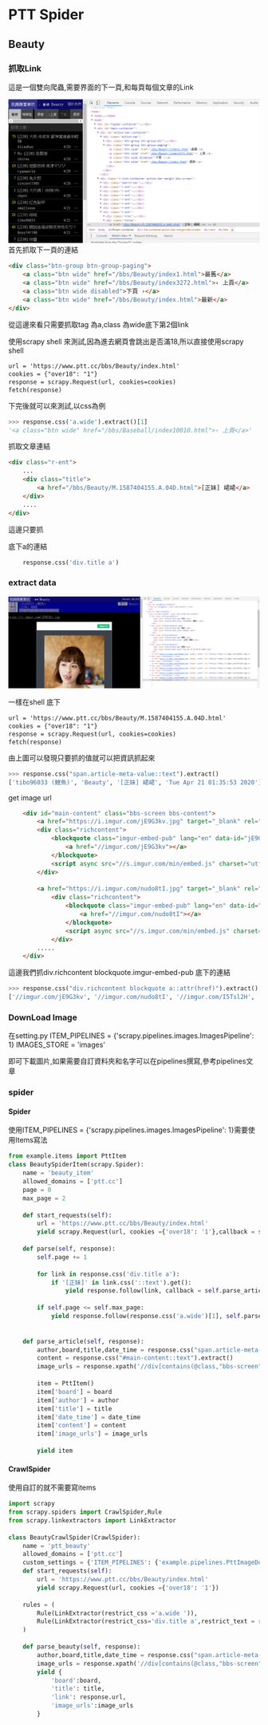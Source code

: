 # PTT Spider


## Beauty


### 抓取Link
這是一個雙向爬蟲,需要界面的下一頁,和每頁每個文章的Link

<img src = "1.PNG"></img>
首先抓取下一頁的連結

```html
<div class="btn-group btn-group-paging">
	<a class="btn wide" href="/bbs/Beauty/index1.html">最舊</a>
	<a class="btn wide" href="/bbs/Beauty/index3272.html">‹ 上頁</a>
	<a class="btn wide disabled">下頁 ›</a>
	<a class="btn wide" href="/bbs/Beauty/index.html">最新</a>
</div>
```

從這邊來看只需要抓取tag 為a,class 為wide底下第2個link


使用scrapy shell 來測試,因為進去網頁會跳出是否滿18,所以直接使用scrapy shell
```
url = 'https://www.ptt.cc/bbs/Beauty/index.html'
cookies = {"over18": "1"}
response = scrapy.Request(url, cookies=cookies)
fetch(response)
```
下完後就可以來測試,以css為例
```python
>>> response.css('a.wide').extract()[1]
'<a class="btn wide" href="/bbs/Baseball/index10010.html">‹ 上頁</a>'
```

抓取文章連結

```html
<div class="r-ent">
	...
	<div class="title">			
		<a href="/bbs/Beauty/M.1587404155.A.04D.html">[正妹] 峮峮</a>			
	</div>
	....
</div>
```
這邊只要抓<div class="title">底下a的連結
```python
    response.css('div.title a')
```

### extract data 
<img src = "2.PNG"></img>

一樣在shell 底下
```
url = 'https://www.ptt.cc/bbs/Beauty/M.1587404155.A.04D.html'
cookies = {"over18": "1"}
response = scrapy.Request(url, cookies=cookies)
fetch(response)
```

由上圖可以發現只要抓<span clsss="article-meta-value">的值就可以把資訊抓起來
```python
>>> response.css("span.article-meta-value::text").extract()
['tibo96033 (鯉魚)', 'Beauty', '[正妹] 峮峮', 'Tue Apr 21 01:35:53 2020']
```    

get image url
```html
	<div id="main-content" class="bbs-screen bbs-content">
		<a href="https://i.imgur.com/jE9G3kv.jpg" target="_blank" rel="nofollow">https://i.imgur.com/jE9G3kv.jpg</a>
        <div class="richcontent">
            <blockquote class="imgur-embed-pub" lang="en" data-id="jE9G3kv">
                <a href="//imgur.com/jE9G3kv"></a>
            </blockquote>
            <script async src="//s.imgur.com/min/embed.js" charset="utf-8"></script>
		</div>
        
		<a href="https://i.imgur.com/nudo8tI.jpg" target="_blank" rel="nofollow">https://i.imgur.com/nudo8tI.jpg</a>
			<div class="richcontent">
				<blockquote class="imgur-embed-pub" lang="en" data-id="nudo8tI">
                    <a href="//imgur.com/nudo8tI"></a>
				</blockquote>
				<script async src="//s.imgur.com/min/embed.js" charset="utf-8"></script>
			</div>
        .....
    </div>    
```
這邊我們抓div.richcontent blockquote.imgur-embed-pub 底下的連結

```python
>>> response.css("div.richcontent blockquote a::attr(href)").extract()
['//imgur.com/jE9G3kv', '//imgur.com/nudo8tI', '//imgur.com/I5Tsl2H', '//imgur.com/yeTwTLl', '//imgur.com/5dLWpUe', '//imgur.com/NjsHGMQ', '//imgur.com/jZqQT4A']
```

### DownLoad Image
在setting.py 
ITEM_PIPELINES = {'scrapy.pipelines.images.ImagesPipeline': 1}
IMAGES_STORE = 'images'

即可下載圖片,如果需要自訂資料夾和名字可以在pipelines撰寫,參考pipelines文章


### spider

#### Spider

使用ITEM_PIPELINES = {'scrapy.pipelines.images.ImagesPipeline': 1}需要使用Items寫法

```python
from example.items import PttItem
class BeautySpiderItem(scrapy.Spider):
    name = 'beauty_item'
    allowed_domains = ['ptt.cc']  
    page = 0
    max_page = 2 
    
    def start_requests(self):  
        url = 'https://www.ptt.cc/bbs/Beauty/index.html' 
        yield scrapy.Request(url, cookies ={'over18': '1'},callback = self.parse)        

    def parse(self, response):    
        self.page += 1    
        
        for link in response.css('div.title a'):            
            if '[正妹]' in link.css('::text').get():                
                yield response.follow(link, callback = self.parse_article)          
        
        if self.page <= self.max_page:
            yield response.follow(response.css('a.wide')[1], self.parse)        
   

    def parse_article(self, response):        
        author,board,title,date_time = response.css("span.article-meta-value::text").extract()        
        content = response.css("#main-content::text").extract()
        image_urls = response.xpath('//div[contains(@class,"bbs-screen")]//a[contains(@href, ".jpg")]/@href').extract()
        
        item = PttItem()        
        item['board'] = board
        item['author'] = author
        item['title'] = title
        item['date_time'] = date_time
        item['content'] = content
        item['image_urls'] = image_urls
       
        yield item    
```       


#### CrawlSpider

使用自訂的就不需要寫items
```python
import scrapy
from scrapy.spiders import CrawlSpider,Rule
from scrapy.linkextractors import LinkExtractor

class BeautyCrawlSpider(CrawlSpider):
    name = 'ptt_beauty'
    allowed_domains = ['ptt.cc']      
    custom_settings = {'ITEM_PIPELINES': {'example.pipelines.PttImageDownLoad': 800,}}        
    def start_requests(self):       
        url = 'https://www.ptt.cc/bbs/Beauty/index.html' 
        yield scrapy.Request(url, cookies ={'over18': '1'})    
       
    rules = ( 
        Rule(LinkExtractor(restrict_css ='a.wide ')),
        Rule(LinkExtractor(restrict_css='div.title a',restrict_text = r'\[正妹\].*'), callback ='parse_beauty'),
    )  
    
    def parse_beauty(self, response):          
        author,board,title,date_time = response.css("span.article-meta-value::text").extract()    
        image_urls = response.xpath('//div[contains(@class,"bbs-screen")]//a[contains(@href, ".jpg")]/@href').extract()
        yield {  
            'board':board,
            'title': title,    
            'link': response.url,
            'image_urls':image_urls
        }
```





  


















